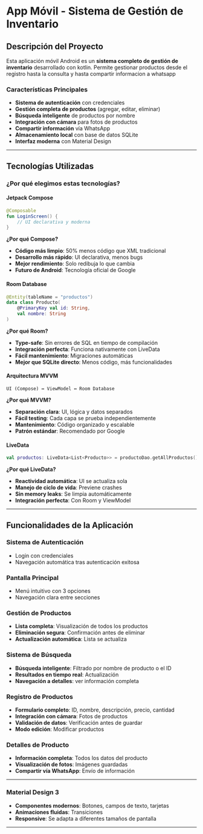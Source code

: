 #  App Móvil - Sistema de Gestión de Inventario

##  Descripción del Proyecto

Esta aplicación móvil Android es un **sistema completo de gestión de inventario** desarrollado con kotlin.
 Permite gestionar productos desde el registro hasta la consulta y hasta compartir informacion a whatsapp

###  Características Principales

- **Sistema de autenticación** con credenciales 
- **Gestión completa de productos** (agregar, editar, eliminar)
- **Búsqueda inteligente** de productos por nombre
- **Integración con cámara** para fotos de productos
- **Compartir información** vía WhatsApp
- **Almacenamiento local** con base de datos SQLite
- **Interfaz moderna** con Material Design

---

##  Tecnologías Utilizadas

### **¿Por qué elegimos estas tecnologías?**

####  **Jetpack Compose**
```kotlin
@Composable
fun LoginScreen() {
    // UI declarativa y moderna
}
```
**¿Por qué Compose?**
- **Código más limpio**: 50% menos código que XML tradicional
- **Desarrollo más rápido**: UI declarativa, menos bugs
- **Mejor rendimiento**: Solo redibuja lo que cambia
- **Futuro de Android**: Tecnología oficial de Google

####  **Room Database**
```kotlin
@Entity(tableName = "productos")
data class Producto(
    @PrimaryKey val id: String,
    val nombre: String
)
```
**¿Por qué Room?**
- **Type-safe**: Sin errores de SQL en tiempo de compilación
- **Integración perfecta**: Funciona nativamente con LiveData
- **Fácil mantenimiento**: Migraciones automáticas
- **Mejor que SQLite directo**: Menos código, más funcionalidades

#### **Arquitectura MVVM**
```
UI (Compose) ↔ ViewModel ↔ Room Database
```
**¿Por qué MVVM?**
- **Separación clara**: UI, lógica y datos separados
- **Fácil testing**: Cada capa se prueba independientemente
- **Mantenimiento**: Código organizado y escalable
- **Patrón estándar**: Recomendado por Google

####  **LiveData**
```kotlin
val productos: LiveData<List<Producto>> = productoDao.getAllProductos()
```
**¿Por qué LiveData?**
- **Reactividad automática**: UI se actualiza sola
- **Manejo de ciclo de vida**: Previene crashes
- **Sin memory leaks**: Se limpia automáticamente
- **Integración perfecta**: Con Room y ViewModel

---

##  Funcionalidades de la Aplicación

###  **Sistema de Autenticación**
- Login con credenciales
- Navegación automática tras autenticación exitosa

###  **Pantalla Principal**
- Menú intuitivo con 3 opciones
- Navegación clara entre secciones


###  **Gestión de Productos**
- **Lista completa**: Visualización de todos los productos
- **Eliminación segura**: Confirmación antes de eliminar
- **Actualización automática**: Lista se actualiza

###  **Sistema de Búsqueda**
- **Búsqueda inteligente**: Filtrado por nombre de producto o el ID
- **Resultados en tiempo real**: Actualización 
- **Navegación a detalles**: ver información completa

###  **Registro de Productos**
- **Formulario completo**: ID, nombre, descripción, precio, cantidad
- **Integración con cámara**: Fotos de productos
- **Validación de datos**: Verificación antes de guardar
- **Modo edición**: Modificar productos 

###  **Detalles de Producto**
- **Información completa**: Todos los datos del producto
- **Visualización de fotos**: Imágenes guardadas
- **Compartir vía WhatsApp**: Envío de información 

---


### **Material Design 3**
- **Componentes modernos**: Botones, campos de texto, tarjetas
- **Animaciones fluidas**: Transiciones 
- **Responsive**: Se adapta a diferentes tamaños de pantalla

---

